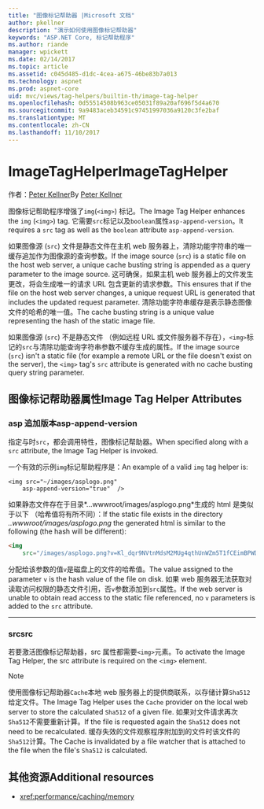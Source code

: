 ```yaml
---
title: "图像标记帮助器 |Microsoft 文档"
author: pkellner
description: "演示如何使用图像标记帮助器"
keywords: "ASP.NET Core, 标记帮助程序"
ms.author: riande
manager: wpickett
ms.date: 02/14/2017
ms.topic: article
ms.assetid: c045d485-d1dc-4cea-a675-46be83b7a013
ms.technology: aspnet
ms.prod: aspnet-core
uid: mvc/views/tag-helpers/builtin-th/image-tag-helper
ms.openlocfilehash: 0d55514508b963ce05031f89a20af696f5d4a670
ms.sourcegitcommit: 9a9483aceb34591c97451997036a9120c3fe2baf
ms.translationtype: MT
ms.contentlocale: zh-CN
ms.lasthandoff: 11/10/2017
---
```

# <a name="imagetaghelper"></a><span data-ttu-id="d3ce4-104">ImageTagHelper</span><span class="sxs-lookup"><span data-stu-id="d3ce4-104">ImageTagHelper</span></span>

<span data-ttu-id="d3ce4-105">作者：[Peter Kellner](http://peterkellner.net)</span><span class="sxs-lookup"><span data-stu-id="d3ce4-105">By [Peter Kellner](http://peterkellner.net)</span></span> 

<span data-ttu-id="d3ce4-106">图像标记帮助程序增强了`img`(`<img>`) 标记。</span><span class="sxs-lookup"><span data-stu-id="d3ce4-106">The Image Tag Helper enhances the `img` (`<img>`) tag.</span></span> <span data-ttu-id="d3ce4-107">它需要`src`标记以及`boolean`属性`asp-append-version`。</span><span class="sxs-lookup"><span data-stu-id="d3ce4-107">It requires a `src` tag as well as the `boolean` attribute `asp-append-version`.</span></span>

<span data-ttu-id="d3ce4-108">如果图像源 (`src`) 文件是静态文件在主机 web 服务器上，清除功能字符串的唯一缓存追加作为图像源的查询参数。</span><span class="sxs-lookup"><span data-stu-id="d3ce4-108">If the image source (`src`) is a static file on the host web server, a unique cache busting string is appended as a query parameter to the image source.</span></span> <span data-ttu-id="d3ce4-109">这可确保，如果主机 web 服务器上的文件发生更改，将会生成唯一的请求 URL 包含更新的请求参数。</span><span class="sxs-lookup"><span data-stu-id="d3ce4-109">This ensures that if the file on the host web server changes, a unique request URL is generated that includes the updated request parameter.</span></span> <span data-ttu-id="d3ce4-110">清除功能字符串缓存是表示静态图像文件的哈希的唯一值。</span><span class="sxs-lookup"><span data-stu-id="d3ce4-110">The cache busting string is a unique value representing the hash of the static image file.</span></span>

<span data-ttu-id="d3ce4-111">如果图像源 (`src`) 不是静态文件 （例如远程 URL 或文件服务器不存在），`<img>`标记的`src`与清除功能查询字符串参数不缓存生成的属性。</span><span class="sxs-lookup"><span data-stu-id="d3ce4-111">If the image source (`src`) isn't a static file (for example a remote URL or the file doesn't exist on the server), the `<img>` tag's `src` attribute is generated with no cache busting query string parameter.</span></span>

## <a name="image-tag-helper-attributes"></a><span data-ttu-id="d3ce4-112">图像标记帮助器属性</span><span class="sxs-lookup"><span data-stu-id="d3ce4-112">Image Tag Helper Attributes</span></span>


### <a name="asp-append-version"></a><span data-ttu-id="d3ce4-113">asp 追加版本</span><span class="sxs-lookup"><span data-stu-id="d3ce4-113">asp-append-version</span></span>

<span data-ttu-id="d3ce4-114">指定与时`src`，都会调用特性，图像标记帮助器。</span><span class="sxs-lookup"><span data-stu-id="d3ce4-114">When specified along with a `src` attribute, the Image Tag Helper is invoked.</span></span>

<span data-ttu-id="d3ce4-115">一个有效的示例`img`标记帮助程序是：</span><span class="sxs-lookup"><span data-stu-id="d3ce4-115">An example of a valid `img` tag helper is:</span></span>

```cshtml
<img src="~/images/asplogo.png" 
    asp-append-version="true"  />
```

<span data-ttu-id="d3ce4-116">如果静态文件存在于目录*...wwwroot/images/asplogo.png*生成的 html 是类似于以下 （哈希值将有所不同）：</span><span class="sxs-lookup"><span data-stu-id="d3ce4-116">If the static file exists in the directory *..wwwroot/images/asplogo.png* the generated html is similar to the following (the hash will be different):</span></span>

```html
<img 
    src="/images/asplogo.png?v=Kl_dqr9NVtnMdsM2MUg4qthUnWZm5T1fCEimBPWDNgM"/>
```

<span data-ttu-id="d3ce4-117">分配给该参数的值`v`是磁盘上的文件的哈希值。</span><span class="sxs-lookup"><span data-stu-id="d3ce4-117">The value assigned to the parameter `v` is the hash value of the file on disk.</span></span> <span data-ttu-id="d3ce4-118">如果 web 服务器无法获取对读取访问权限的静态文件引用，否`v`参数添加到`src`属性。</span><span class="sxs-lookup"><span data-stu-id="d3ce4-118">If the web server is unable to obtain read access to the static file referenced,  no `v` parameters is added to the `src` attribute.</span></span>

- - -

### <a name="src"></a><span data-ttu-id="d3ce4-119">src</span><span class="sxs-lookup"><span data-stu-id="d3ce4-119">src</span></span>

<span data-ttu-id="d3ce4-120">若要激活图像标记帮助器，src 属性都需要`<img>`元素。</span><span class="sxs-lookup"><span data-stu-id="d3ce4-120">To activate the Image Tag Helper, the src attribute is required on the `<img>` element.</span></span> 

> [!NOTE]
> <span data-ttu-id="d3ce4-121">使用图像标记帮助器`Cache`本地 web 服务器上的提供商联系，以存储计算`Sha512`给定文件。</span><span class="sxs-lookup"><span data-stu-id="d3ce4-121">The Image Tag Helper uses the `Cache` provider on the local web server to store the calculated `Sha512` of a given file.</span></span> <span data-ttu-id="d3ce4-122">如果对文件请求再次`Sha512`不需要重新计算。</span><span class="sxs-lookup"><span data-stu-id="d3ce4-122">If the file is requested again the `Sha512` does not need to be recalculated.</span></span> <span data-ttu-id="d3ce4-123">缓存失效的文件观察程序附加到的文件时该文件的`Sha512`计算。</span><span class="sxs-lookup"><span data-stu-id="d3ce4-123">The Cache is invalidated by a file watcher that is attached to the file when the file's `Sha512` is calculated.</span></span>

## <a name="additional-resources"></a><span data-ttu-id="d3ce4-124">其他资源</span><span class="sxs-lookup"><span data-stu-id="d3ce4-124">Additional resources</span></span>

* <xref:performance/caching/memory>
